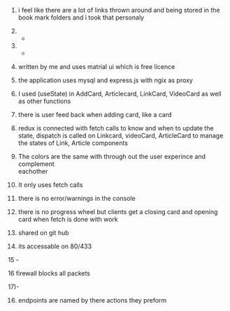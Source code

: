 1) i feel like there are a lot of links thrown around and being stored in the book
mark folders and i took that personaly 

2) -

3) - 

4) written by me and uses matrial ui which is free licence 

5) the application uses mysql and express.js with ngix as proxy

6) I used (useState) in AddCard, Articlecard, LinkCard, VideoCard as well as other functions

7) there is user feed back when adding card, like a card 

8) redux is connected with fetch calls to know and when to update the state, 
   dispatch is called on Linkcard, videoCard, ArticleCard to manage the states of 
   Link, Article components
9) The colors are the same with through out the user experince and complement    
eachother 

10) It only uses fetch calls

11) there is no error/warnings in the console 

12) there is no progress wheel but clients get a closing card and opening card when 
    fetch is done with work 
13) shared on git hub 

14) its accessable on 80/433

15 -

16 firewall blocks all packets 

17)-

16) endpoints are named by there actions they preform 

